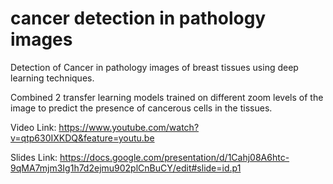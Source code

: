# cancer detection in pathology images
Detection of Cancer in pathology images of breast tissues using deep learning techniques. 

Combined 2 transfer learning models trained on different zoom levels of the image to predict the presence of cancerous cells in the tissues.

Video Link: https://www.youtube.com/watch?v=qtp630IXKDQ&feature=youtu.be

Slides Link: https://docs.google.com/presentation/d/1Cahj08A6htc-9qMA7mjm3Ig1h7d2ejmu902plCnBuCY/edit#slide=id.p1
